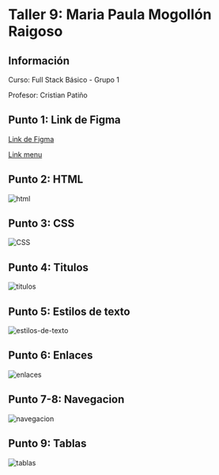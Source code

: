 <h1> Taller 9: Maria Paula Mogollón Raigoso </h1>

<h2> Información </h2>
<p>Curso: Full Stack Básico - Grupo 1 </p>
<p>Profesor: Cristian Patiño </p>

<h2>Punto 1: Link de Figma </h2>
<a href="https://www.figma.com/file/vDEY0FFPSQP4K99OevSmjx/Maria-Paula-Mogollon---Figma-Exercise?type=design&node-id=6%3A249&mode=design&t=6EQqqCrIABhAkiH6-1">Link de Figma </a>

<a href= "https://mariapaulamog.github.io/taller-9-full-stack/"> Link menu </a>

<h2>Punto 2: HTML </h2>
<img src="./public/images/HTML.png" alt="html">

<h2> Punto 3: CSS </h2>
<img src="./punto-1-3/public/images/Taller1-3-index.png" alt="CSS">

<h2> Punto 4: Titulos </h2>
<img src="./punto-4/public/Titulos.png" alt="titulos">

<h2> Punto 5: Estilos de texto</h2>
<img src="./punto-5/Public/estilosdetexto.png" alt=estilos-de-texto>

<h2> Punto 6: Enlaces </h2>
<img src="./punto-6/public/enlaces.png" alt= enlaces>

<h2> Punto 7-8: Navegacion </h2>
<img src="./punto-7-8/public/Navegacion.png" alt= navegacion>

<h2> Punto 9: Tablas </h2>
<img src="./punto-9/public/tablas.png" alt= tablas>